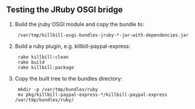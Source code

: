 Testing the JRuby OSGI bridge
-----------------------------

1. Build the jruby OSGI module and copy the bundle to:

        /var/tmp/killbill-osgi-bundles-jruby-*-jar-with-dependencies.jar 

2. Build a ruby plugin, e.g. killbill-paypal-express:

        rake killbill:clean
        rake build
        rake killbill:package

3. Copy the built tree to the bundles directory:

        mkdir -p /var/tmp/bundles/ruby
        mv pkg/killbill-paypal-express-*/killbill-paypal-express /var/tmp/bundles/ruby/
